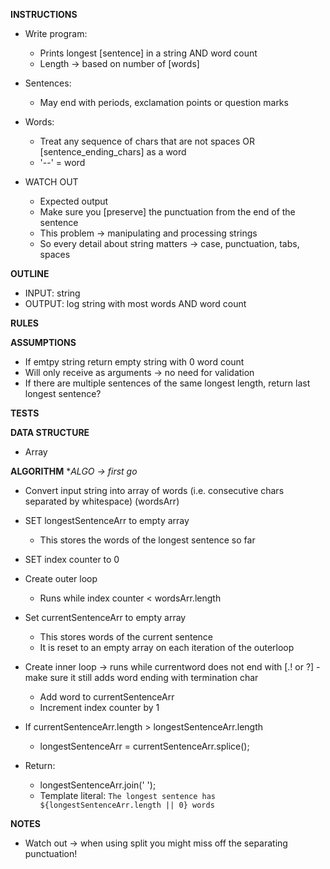 **INSTRUCTIONS**
- Write program:
  - Prints longest [sentence] in a string AND word count
  - Length -> based on number of [words]

- Sentences:
  - May end with periods, exclamation points or question marks

- Words: 
  - Treat any sequence of chars that are not spaces OR [sentence_ending_chars] as a word
  - '--' = word

- WATCH OUT
  - Expected output
  - Make sure you [preserve] the punctuation from the end of the sentence
  - This problem -> manipulating and processing strings
  - So every detail about string matters -> case, punctuation, tabs, spaces

**OUTLINE**
- INPUT: string
- OUTPUT: log string with most words AND word count

**RULES**

**ASSUMPTIONS**
- If emtpy string return empty string with 0 word count
- Will only receive as arguments -> no need for validation
- If there are multiple sentences of the same longest length, return last longest sentence?

**TESTS**

**DATA STRUCTURE**
- Array

**ALGORITHM**
**ALGO -> first go*
- Convert input string into array of words (i.e. consecutive chars separated by whitespace) (wordsArr)

- SET longestSentenceArr to empty array
  - This stores the words of the longest sentence so far
- SET index counter to 0

- Create outer loop
  - Runs while index counter < wordsArr.length
- Set currentSentenceArr to empty array
  - This stores words of the current sentence
  - It is reset to an empty array on each iteration of the outerloop

- Create inner loop -> runs while currentword does not end with [.! or ?] - make sure it still adds word ending with termination char 
  - Add word to currentSentenceArr
  - Increment index counter by 1

- If currentSentenceArr.length > longestSentenceArr.length
  - longestSentenceArr = currentSentenceArr.splice();

- Return:
  - longestSentenceArr.join(' ');
  - Template literal: `The longest sentence has ${longestSentenceArr.length || 0} words`


**NOTES**
- Watch out -> when using split you might miss off the separating punctuation!